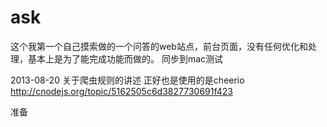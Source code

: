 ask
===
这个我第一个自己摸索做的一个问答的web站点，前台页面，没有任何优化和处理，基本上是为了能完成功能而做的。
同步到mac测试

2013-08-20
关于爬虫规则的讲述
正好也是使用的是cheerio
http://cnodejs.org/topic/5162505c6d3827730691f423

准备